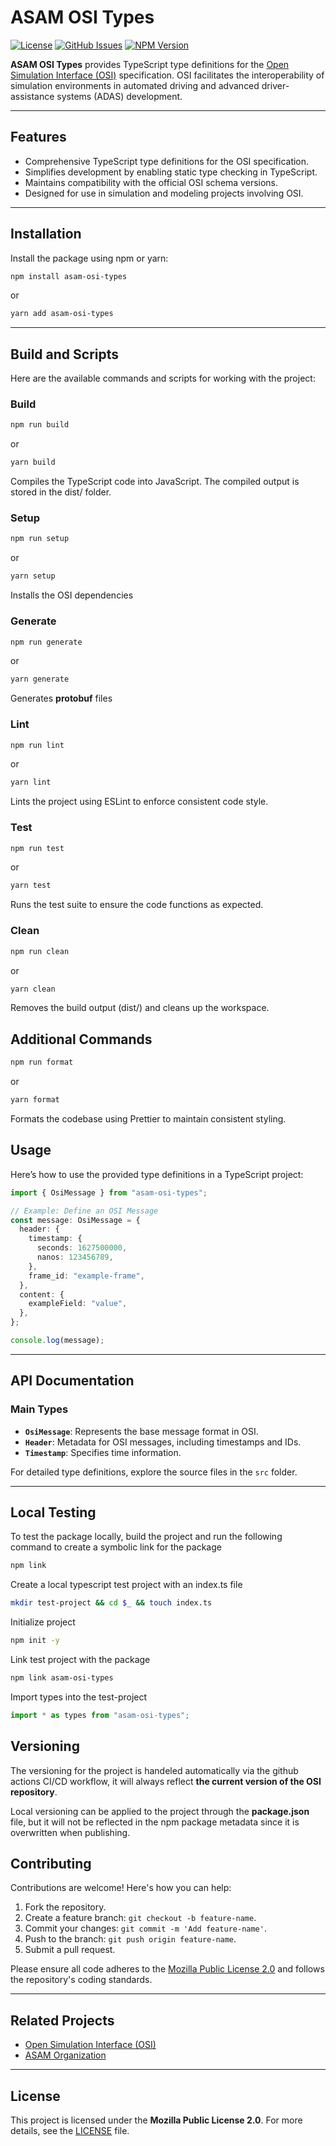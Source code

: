 # ASAM OSI Types

[![License](https://img.shields.io/badge/license-MPL--2.0-brightgreen)](https://github.com/Lichtblick-Suite/asam-osi-types/blob/main/LICENSE)
[![GitHub Issues](https://img.shields.io/github/issues/Lichtblick-Suite/asam-osi-types)](https://github.com/Lichtblick-Suite/asam-osi-types/issues)
[![NPM Version](https://img.shields.io/npm/v/@lichtblick/asam-osi-types)](https://www.npmjs.com/package/@lichtblick/asam-osi-types)

**ASAM OSI Types** provides TypeScript type definitions for the [Open Simulation Interface (OSI)](https://www.asam.net/standards/detail/osi/) specification. OSI facilitates the interoperability of simulation environments in automated driving and advanced driver-assistance systems (ADAS) development.

---

## Features

- Comprehensive TypeScript type definitions for the OSI specification.
- Simplifies development by enabling static type checking in TypeScript.
- Maintains compatibility with the official OSI schema versions.
- Designed for use in simulation and modeling projects involving OSI.

---

## Installation

Install the package using npm or yarn:

```bash
npm install asam-osi-types
```

or

```bash
yarn add asam-osi-types
```

---

## Build and Scripts

Here are the available commands and scripts for working with the project:

### Build

```bash
npm run build
```

or

```bash
yarn build
```

Compiles the TypeScript code into JavaScript. The compiled output is stored in the dist/ folder.

### Setup

```bash
npm run setup
```

or

```bash
yarn setup
```

Installs the OSI dependencies

### Generate

```bash
npm run generate
```

or

```bash
yarn generate
```

Generates **protobuf** files

### Lint

```bash
npm run lint
```

or

```bash
yarn lint
```

Lints the project using ESLint to enforce consistent code style.

### Test

```bash
npm run test
```

or

```bash
yarn test
```

Runs the test suite to ensure the code functions as expected.

### Clean

```bash
npm run clean
```

or

```bash
yarn clean
```

Removes the build output (dist/) and cleans up the workspace.

## Additional Commands

```bash
npm run format
```

or

```bash
yarn format
```

Formats the codebase using Prettier to maintain consistent styling.

## Usage

Here’s how to use the provided type definitions in a TypeScript project:

```typescript
import { OsiMessage } from "asam-osi-types";

// Example: Define an OSI Message
const message: OsiMessage = {
  header: {
    timestamp: {
      seconds: 1627500000,
      nanos: 123456789,
    },
    frame_id: "example-frame",
  },
  content: {
    exampleField: "value",
  },
};

console.log(message);
```

---

## API Documentation

### Main Types

- **`OsiMessage`**: Represents the base message format in OSI.
- **`Header`**: Metadata for OSI messages, including timestamps and IDs.
- **`Timestamp`**: Specifies time information.

For detailed type definitions, explore the source files in the `src` folder.

---

## Local Testing

To test the package locally, build the project and run the following command to create a symbolic link for the package

```bash
npm link
```

Create a local typescript test project with an index.ts file

```bash
mkdir test-project && cd $_ && touch index.ts
```

Initialize project

```bash
npm init -y
```

Link test project with the package

```bash
npm link asam-osi-types
```

Import types into the test-project

```typescript
import * as types from "asam-osi-types";
```

## Versioning

The versioning for the project is handeled automatically via the github actions CI/CD workflow, it will always reflect **the current version of the OSI repository**.

Local versioning can be applied to the project through the **package.json** file, but it will not be reflected in the npm package metadata since it is overwritten when publishing.

## Contributing

Contributions are welcome! Here's how you can help:

1. Fork the repository.
2. Create a feature branch: `git checkout -b feature-name`.
3. Commit your changes: `git commit -m 'Add feature-name'`.
4. Push to the branch: `git push origin feature-name`.
5. Submit a pull request.

Please ensure all code adheres to the [Mozilla Public License 2.0](https://github.com/Lichtblick-Suite/asam-osi-types/blob/main/LICENSE) and follows the repository's coding standards.

---

## Related Projects

- [Open Simulation Interface (OSI)](https://www.asam.net/standards/detail/osi/)
- [ASAM Organization](https://www.asam.net/)

---

## License

This project is licensed under the **Mozilla Public License 2.0**. For more details, see the [LICENSE](https://github.com/Lichtblick-Suite/asam-osi-types/blob/main/LICENSE) file.
